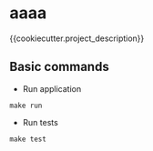 # aaaa

{{cookiecutter.project_description}}

## Basic commands
* Run application
```shell
make run
```
* Run tests
```shell
make test
```
